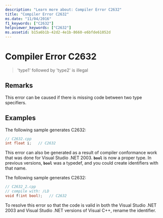 ```yaml
---
description: "Learn more about: Compiler Error C2632"
title: "Compiler Error C2632"
ms.date: "11/04/2016"
f1_keywords: ["C2632"]
helpviewer_keywords: ["C2632"]
ms.assetid: b15a6b1b-42d2-4e1b-8660-e6bfde61052d
---
```

# Compiler Error C2632

> 'type1' followed by 'type2' is illegal

## Remarks

This error can be caused if there is missing code between two type specifiers.

## Examples

The following sample generates C2632:

```cpp
// C2632.cpp
int float i;   // C2632
```

This error can also be generated as a result of compiler conformance work that was done for Visual Studio .NET 2003. **`bool`** is now a proper type. In previous versions, **`bool`** was a typedef, and you could create identifiers with that name.

The following sample generates C2632:

```cpp
// C2632_2.cpp
// compile with: /LD
void f(int bool);   // C2632
```

To resolve this error so that the code is valid in both the Visual Studio .NET 2003 and Visual Studio .NET versions of Visual C++, rename the identifier.
